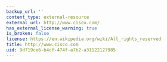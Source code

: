 ```yaml
---
backup_url: ''
content_type: external-resource
external_url: http://www.cisco.com/
has_external_license_warning: true
is_broken: false
license: https://en.wikipedia.org/wiki/All_rights_reserved
title: http://www.cisco.com
uid: 9d719ce6-b4cf-474f-a7b2-a31122127985
---
```

